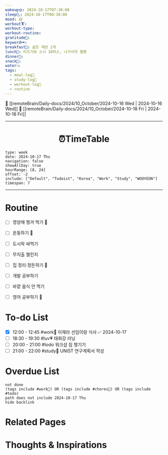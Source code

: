 ```yaml
---
wakeup🌞: 2024-10-17T07:30:00
sleep🌜: 2024-10-17T00:30:00
mood: 😄
workout🏋️: 
workout-type: 
workout-routine: 
gratitude🙏: 
keyword🗝️: 
breakfast🍳: 삶은 계란 2개
lunch🍚: 미즈기와 스시 10피스, 나가사끼 짬뽕
dinner🥗: 
snack🍬: 
water💧: 
tags:
  - meal-log📝
  - study-log📓
  - workout-log💪
  - routine
---
```


🔺 [[remoteBrain/Daily-docs/2024/10_October/2024-10-16 Wed | 2024-10-16 Wed]]
🔻 [[remoteBrain/Daily-docs/2024/10_October/2024-10-18 Fri | 2024-10-18 Fri]]
___
<h1> <center>⏰TimeTable </center> </h1>

```gEvent
type: week
date: 2024-10-17 Thu
navigation: false
showAllDay: true
hourRange: [8, 24]
offset: -2
include: ["Default", "Todoist", "Korea", "Work", "Study", "WOOYEON"]
timespan: 7
```

--- 


# Routine 

- [ ] 영양제 챙겨 먹기 🔼 
- [ ] 운동하기 🔼 
- [ ] 도시락 싸먹기 
- [ ] 무지출 챌린지 
- [ ] 집 정리·정돈하기 🔼
- [ ] 개발 공부하기
- [ ] 바깥 음식 안 먹기 
- [ ] 영어 공부하기 🔼 


# To-do List

- [x] 12:00 - 12:45 #work💼 이재라 선임이랑 식사 ✅ 2024-10-17
- [ ] 18:30 - 19:30 #luv💗 태화강 러닝
- [ ] 20:00 - 21:00 #todo 워크샵 짐 챙기기
- [ ] 21:00 - 22:00 #study📓 UNIST 연구계획서 작성

# Overdue List
```tasks
not done
(tags include #work💼) OR (tags include #chores🧺) OR (tags include #todo)
path does not include 2024-10-17 Thu
hide backlink
```

# Related Pages



# Thoughts & Inspirations

